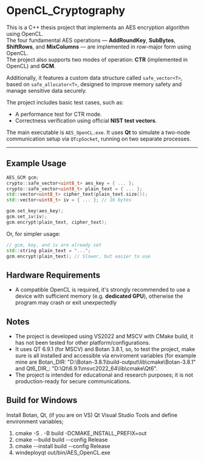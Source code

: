 # OpenCL_Cryptography
This is a C++ thesis project that implements an AES encryption algorithm using OpenCL.  
The four fundamental AES operations — **AddRoundKey**, **SubBytes**, **ShiftRows**, and **MixColumns** — are implemented in row-major form using OpenCL.  
The project also supports two modes of operation: **CTR** (implemented in OpenCL) and **GCM**.

Additionally, it features a custom data structure called `safe_vector<T>`, based on `safe_allocator<T>`, designed to improve memory safety and manage sensitive data securely.

The project includes basic test cases, such as:

- A performance test for CTR mode.
- Correctness verification using official **NIST test vectors**.

The main executable is `AES_OpenCL.exe`. It uses **Qt** to simulate a two-node communication setup via `QTcpSocket`, running on two separate processes.

---

## Example Usage

```cpp
AES_GCM gcm;
crypto::safe_vector<uint8_t> aes_key = { ... };
crypto::safe_vector<uint8_t> plain_text = { ... };
std::vector<uint8_t> cipher_text(plain_text.size());
std::vector<uint8_t> iv = { ... }; // 16 bytes

gcm.set_key(aes_key);
gcm.set_iv(iv);
gcm.encrypt(plain_text, cipher_text); 
```
Or, for simpler usage:
```cpp
// gcm, key, and iv are already set
std::string plain_text = "...";
gcm.encrypt(plain_text); // Slower, but easier to use
```

## Hardware Requirements
- A compatible OpenCL is required, it's strongly recommended to use a device with sufficient memory (e.g. **dedicated GPU**), otherwise the program may crash or exit unexpectedly

## Notes
- The project is developed using VS2022 and MSCV with CMake build, it has not been tested for other platform/configurations.
- It uses QT 6.9.1 (for MSCV) and Botan 3.8.1, so, to test the project, make sure is all installed and accessible via enviroment variables (for example mine are Botan_DIR: "D:\Botan-3.8.1\build-output\lib\cmake\Botan-3.8.1" and Qt6_DIR_: "D:\Qt\6.9.1\msvc2022_64\lib\cmake\Qt6".
- The project is intended for educational and research purposes; it is not production-ready for secure communications.


## Build for Windows
Install Botan, Qt, (if you are on VS) Qt Visual Studio Tools and define environment variables;
1. cmake -S . -B build -DCMAKE_INSTALL_PREFIX=out
2. cmake --build build --config Release
3. cmake --install build --config Release
4. windeployqt out/bin/AES_OpenCL.exe
